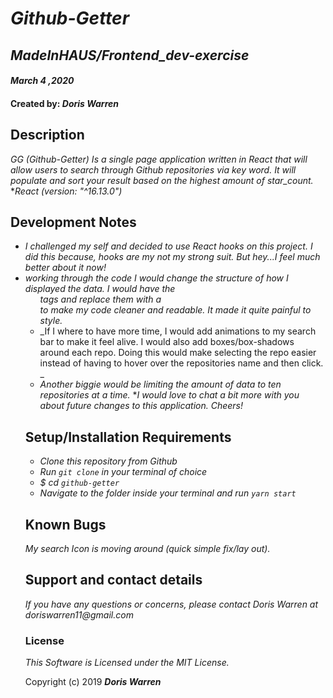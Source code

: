 # _Github-Getter_

## _MadeInHAUS/Frontend_dev-exercise_

#### _March 4 ,2020_

#### Created by: _**Doris Warren**_

## Description
_GG (Github-Getter) Is a single page application written in React that will allow users to search through Github repositories via key word. It will populate and sort your result based on the highest amount of star_count._
*_React (version: "^16.13.0")_

## Development Notes
* _I challenged my self and decided to use React hooks on this project. I did this because, hooks are my not my strong suit. But hey...I feel much better about it now!_
* _working through the code I would change the structure of how I displayed the data. I would have the <ul> tags and replace them with a <div> to make my code cleaner and readable. It made it quite painful to style._
* _If I where to have more time, I would add animations to my search bar to make it feel alive. I would also add boxes/box-shadows around each repo. Doing this would make selecting the repo easier instead of having to hover over the repositories name and then click. _
* _Another biggie would be limiting the amount of data to ten repositories at a time._
*_I would love to chat a bit more with you about future changes to this application. Cheers!_

## Setup/Installation Requirements
* _Clone this repository from Github_
* _Run `git clone` in your terminal of choice_
* _$ cd `github-getter`_
* _Navigate to the folder inside your terminal and run `yarn start`_

## Known Bugs

_My search Icon is moving around (quick simple fix/lay out)._

## Support and contact details

_If you have any questions or concerns, please contact Doris Warren at doriswarren11@gmail.com_


### License

*This Software is Licensed under the MIT License.*

Copyright (c) 2019 **_Doris Warren_**